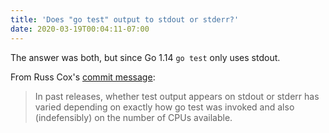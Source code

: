 ```yaml
---
title: 'Does "go test" output to stdout or stderr?'
date: 2020-03-19T00:04:11-07:00
---
```

The answer was both, but since Go 1.14 `go test` only uses stdout.

From Russ Cox's [commit message](https://github.com/golang/go/commit/7badae85f20f1bce4cc344f9202447618d45d414):

> In past releases, whether test output appears on stdout or stderr
> has varied depending on exactly how go test was invoked and
> also (indefensibly) on the number of CPUs available.
